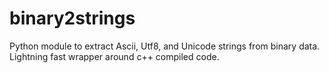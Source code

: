 # binary2strings
Python module to extract Ascii, Utf8, and Unicode strings from binary data. Lightning fast wrapper around c++ compiled code.
